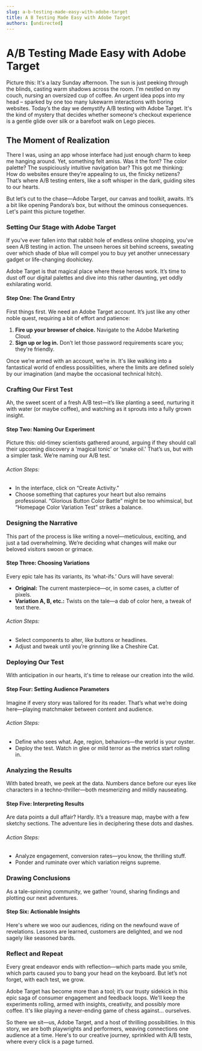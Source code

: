 ```yaml
---
slug: a-b-testing-made-easy-with-adobe-target
title: A B Testing Made Easy with Adobe Target
authors: [undirected]
---
```



# A/B Testing Made Easy with Adobe Target

Picture this: It's a lazy Sunday afternoon. The sun is just peeking through the blinds, casting warm shadows across the room. I'm nestled on my couch, nursing an oversized cup of coffee. An urgent idea pops into my head – sparked by one too many lukewarm interactions with boring websites. Today’s the day we demystify A/B testing with Adobe Target. It's the kind of mystery that decides whether someone's checkout experience is a gentle glide over silk or a barefoot walk on Lego pieces.

## The Moment of Realization

There I was, using an app whose interface had just enough charm to keep me hanging around. Yet, something felt amiss. Was it the font? The color palette? The suspiciously intuitive navigation bar? This got me thinking: How do websites ensure they’re appealing to us, the finicky netizens? That’s where A/B testing enters, like a soft whisper in the dark, guiding sites to our hearts.

But let’s cut to the chase—Adobe Target, our canvas and toolkit, awaits. It’s a bit like opening Pandora’s box, but without the ominous consequences. Let's paint this picture together.

### Setting Our Stage with Adobe Target

If you've ever fallen into that rabbit hole of endless online shopping, you've seen A/B testing in action. The unseen heroes sit behind screens, sweating over which shade of blue will compel you to buy yet another unnecessary gadget or life-changing doohickey.

Adobe Target is that magical place where these heroes work. It’s time to dust off our digital palettes and dive into this rather daunting, yet oddly exhilarating world.

#### Step One: The Grand Entry

First things first. We need an Adobe Target account. It’s just like any other noble quest, requiring a bit of effort and patience:  

1. **Fire up your browser of choice.** Navigate to the Adobe Marketing Cloud.
2. **Sign up or log in.** Don’t let those password requirements scare you; they're friendly.

Once we’re armed with an account, we’re in. It's like walking into a fantastical world of endless possibilities, where the limits are defined solely by our imagination (and maybe the occasional technical hitch).

### Crafting Our First Test

Ah, the sweet scent of a fresh A/B test—it’s like planting a seed, nurturing it with water (or maybe coffee), and watching as it sprouts into a fully grown insight. 

#### Step Two: Naming Our Experiment

Picture this: old-timey scientists gathered around, arguing if they should call their upcoming discovery a 'magical tonic' or 'snake oil.' That’s us, but with a simpler task. We’re naming our A/B test.

###### Action Steps:
- In the interface, click on “Create Activity.”
- Choose something that captures your heart but also remains professional. “Glorious Button Color Battle” might be too whimsical, but “Homepage Color Variation Test” strikes a balance.

### Designing the Narrative

This part of the process is like writing a novel—meticulous, exciting, and just a tad overwhelming. We’re deciding what changes will make our beloved visitors swoon or grimace.

#### Step Three: Choosing Variations

Every epic tale has its variants, its ‘what-ifs.’ Ours will have several:

- **Original:** The current masterpiece—or, in some cases, a clutter of pixels.
- **Variation A, B, etc.:** Twists on the tale—a dab of color here, a tweak of text there.

###### Action Steps: 
- Select components to alter, like buttons or headlines. 
- Adjust and tweak until you’re grinning like a Cheshire Cat.

### Deploying Our Test

With anticipation in our hearts, it's time to release our creation into the wild.

#### Step Four: Setting Audience Parameters

Imagine if every story was tailored for its reader. That’s what we’re doing here—playing matchmaker between content and audience.

###### Action Steps:
- Define who sees what. Age, region, behaviors—the world is your oyster.
- Deploy the test. Watch in glee or mild terror as the metrics start rolling in.

### Analyzing the Results

With bated breath, we peek at the data. Numbers dance before our eyes like characters in a techno-thriller—both mesmerizing and mildly nauseating.

#### Step Five: Interpreting Results

Are data points a dull affair? Hardly. It’s a treasure map, maybe with a few sketchy sections. The adventure lies in deciphering these dots and dashes.

###### Action Steps:
- Analyze engagement, conversion rates—you know, the thrilling stuff.
- Ponder and ruminate over which variation reigns supreme.

### Drawing Conclusions

As a tale-spinning community, we gather 'round, sharing findings and plotting our next adventures.

#### Step Six: Actionable Insights

Here's where we woo our audiences, riding on the newfound wave of revelations. Lessons are learned, customers are delighted, and we nod sagely like seasoned bards.

### Reflect and Repeat

Every great endeavor ends with reflection—which parts made you smile, which parts caused you to bang your head on the keyboard. But let’s not forget, with each test, we grow.

Adobe Target has become more than a tool; it’s our trusty sidekick in this epic saga of consumer engagement and feedback loops. We'll keep the experiments rolling, armed with insights, creativity, and possibly more coffee. It's like playing a never-ending game of chess against... ourselves.

So there we sit—us, Adobe Target, and a host of thrilling possibilities. In this story, we are both playwrights and performers, weaving connections one audience at a time. Here's to our creative journey, sprinkled with A/B tests, where every click is a page turned.